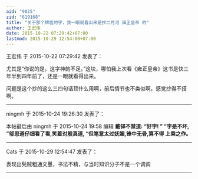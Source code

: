 ```yaml
---
aid: "9025"
zid: "619168"
title: "关于那个牌匾的字，我一眼就看出来是抄二月河 雍正皇帝 的"
author: 王宏伟
date: 2015-10-22 07:29:42+07:00
lastmod: 2015-10-29 12:54:00+07:00
---
```


王宏伟 于 2015-10-22 07:29:42 发表了：

尤其是“你说的是，这字神韵不足。”这块，哪怕我上次看《雍正皇帝》这书是快三年半到四年前了，还是一眼就看得出来。

问题是这个抄的这么三四句话顶什么用啊，前后情节也不类似啊，感觉抄得不搭啊。

---

ningmh 于 2015-10-24 19:26:30 发表了：

本帖最后由 ningmh 于 2015-10-24 19:58 编辑 **戴铎不禁道: “好字! ” “字是不坏, ”邬思道仔细看了看,笑着对殷真道, “但笔意太过妩媚,锋中无骨,算不得 上乘之作。**

---

Cats 于 2015-10-29 12:54:47 发表了：

表现出髡贼粗通文墨，书法不精，与当时知识分子不是一个调调

---
